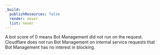 ```yaml
---
_build:
  publishResources: false
  render: never
  list: never
---
```


A bot score of 0 means Bot Management did not run on the request. Cloudflare does not run Bot Management on internal service requests that Bot Management has no interest in blocking.